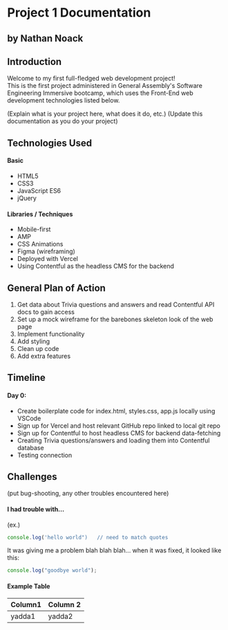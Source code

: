 # Project 1 Documentation
## by Nathan Noack


## Introduction
Welcome to my first full-fledged web development project!  
This is the first project administered in General Assembly's Software Engineering Immersive bootcamp, which uses the Front-End web development technologies listed below.

(Explain what is your project here, what does it do, etc.)
(Update this documentation as you do your project)


## Technologies Used
#### Basic
 - HTML5
 - CSS3
 - JavaScript ES6
 - jQuery

 #### Libraries / Techniques
 - Mobile-first
 - AMP
 - CSS Animations
 - Figma (wireframing)
 - Deployed with Vercel
 - Using Contentful as the headless CMS for the backend


## General Plan of Action
1. Get data about Trivia questions and answers and read Contentful API docs to gain access
2. Set up a mock wireframe for the barebones skeleton look of the web page
3. Implement functionality
4. Add styling
5. Clean up code
6. Add extra features


## Timeline
#### Day 0:
 - Create boilerplate code for index.html, styles.css, app.js locally using VSCode
 - Sign up for Vercel and host relevant GitHub repo linked to local git repo
 - Sign up for Contentful to host headless CMS for backend data-fetching
 - Creating Trivia questions/answers and loading them into Contentful database
 - Testing connection


## Challenges
(put bug-shooting, any other troubles encountered here)

#### I had trouble with...

(ex.)
 ```js
 console.log('hello world")   // need to match quotes
 ```

 It was giving me a problem blah blah blah... when it was fixed, it looked like this:

 ```js
 console.log("goodbye world");
 ```

#### Example Table
| Column1 | Column 2 |
| ------- | -------- |
| yadda1  | yadda2   |